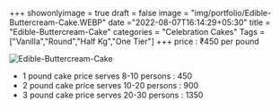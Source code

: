 +++
showonlyimage = true
draft = false
image = "img/portfolio/Edible-Buttercream-Cake.WEBP"
date ="2022-08-07T16:14:29+05:30"
title = "Edible-Buttercream-Cake"
categories = "Celebration Cakes"
Tags = ["Vanilla","Round","Half Kg","One Tier"]
+++
price : ₹450 per pound
<!--more-->
![Edible-Buttercream-Cake](/img/portfolio/Edible-Buttercream-Cake.WEBP)
* 1 pound cake price serves 8-10 persons : 450
* 2 pound cake price serves 10-20 persons : 900
* 3 pound cake price serves 20-30 persons : 1350
